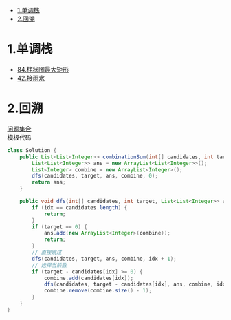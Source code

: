 <!-- TOC -->

- [1.单调栈](#1单调栈)
- [2.回溯](#2回溯)

<!-- /TOC -->
# 1.单调栈
- [84.柱状图最大矩形](https://leetcode-cn.com/problems/largest-rectangle-in-histogram/)
- [42.接雨水](https://leetcode-cn.com/problems/trapping-rain-water/)
# 2.回溯
[问题集合](https://leetcode-cn.com/problems/subsets/solution/hui-su-suan-fa-by-powcai-5/)  
模板代码
```JAVA
class Solution {
    public List<List<Integer>> combinationSum(int[] candidates, int target) {
        List<List<Integer>> ans = new ArrayList<List<Integer>>();
        List<Integer> combine = new ArrayList<Integer>();
        dfs(candidates, target, ans, combine, 0);
        return ans;
    }

    public void dfs(int[] candidates, int target, List<List<Integer>> ans, List<Integer> combine, int idx) {
        if (idx == candidates.length) {
            return;
        }
        if (target == 0) {
            ans.add(new ArrayList<Integer>(combine));
            return;
        }
        // 直接跳过
        dfs(candidates, target, ans, combine, idx + 1);
        // 选择当前数
        if (target - candidates[idx] >= 0) {
            combine.add(candidates[idx]);
            dfs(candidates, target - candidates[idx], ans, combine, idx);
            combine.remove(combine.size() - 1);
        }
    }
}
```